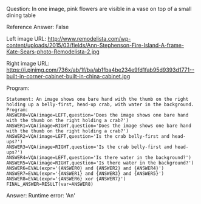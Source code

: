 Question: In one image, pink flowers are visible in a vase on top of a small dining table

Reference Answer: False

Left image URL: http://www.remodelista.com/wp-content/uploads/2015/03/fields/Ann-Stephenson-Fire-Island-A-frame-Kate-Sears-photo-Remodelista-2.jpg

Right image URL: https://i.pinimg.com/736x/ab/1f/ba/ab1fba4be234e9fd1fab95d9393d1771--built-in-corner-cabinet-built-in-china-cabinet.jpg

Program:

```
Statement: An image shows one bare hand with the thumb on the right holding up a belly-first, head-up crab, with water in the background.
Program:
ANSWER0=VQA(image=LEFT,question='Does the image shows one bare hand with the thumb on the right holding a crab?')
ANSWER1=VQA(image=RIGHT,question='Does the image shows one bare hand with the thumb on the right holding a crab?')
ANSWER2=VQA(image=LEFT,question='Is the crab belly-first and head-ups?')
ANSWER3=VQA(image=RIGHT,question='Is the crab belly-first and head-ups?')
ANSWER4=VQA(image=LEFT,question='Is there water in the background?')
ANSWER5=VQA(image=RIGHT,question='Is there water in the background?')
ANSWER6=EVAL(expr='{ANSWER0} and {ANSWER2} and {ANSWER4}')
ANSWER7=EVAL(expr='{ANSWER1} and {ANSWER3} and {ANSWER5}')
ANSWER8=EVAL(expr='{ANSWER6} xor {ANSWER7}')
FINAL_ANSWER=RESULT(var=ANSWER8)
```
Answer: Runtime error: 'An'

